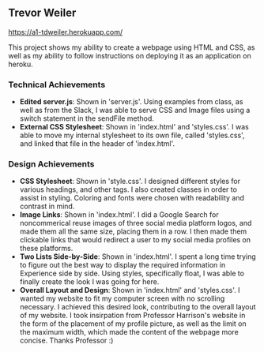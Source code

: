 ## Trevor Weiler  
https://a1-tdweiler.herokuapp.com/

This project shows my ability to create a webpage using HTML and CSS, as well as my ability to follow instructions on deploying it as an application on heroku.

### Technical Achievements
- **Edited server.js**: Shown in 'server.js'.  Using examples from class, as well as from the Slack, I was able to serve CSS and Image files using a switch statement in the sendFile method.
- **External CSS Stylesheet**: Shown in 'index.html' and 'styles.css'.  I was able to move my internal stylesheet to its own file, called 'styles.css', and linked that file in the header of 'index.html'.

### Design Achievements
- **CSS Stylesheet**: Shown in 'style.css'.  I designed different styles for various headings, and other tags.  I also created classes in order to assist in styling.  Coloring and fonts were chosen with readability and contrast in mind.
- **Image Links**: Shown in 'index.html'.  I did a Google Search for noncommerical reuse images of three social media platform logos, and made them all the same size, placing them in a row.  I then made them clickable links that would redirect a user to my social media profiles on these platforms.
- **Two Lists Side-by-Side**: Shown in 'index.html'.  I spent a long time trying to figure out the best way to display the required information in Experience side by side.  Using styles, specifically float, I was able to finally create the look I was going for here.
- **Overall Layout and Design**:  Shown in 'index.html' and 'styles.css'.  I wanted my website to fit my computer screen with no scrolling necessary.  I achieved this desired look, contributing to the overall layout of my website.  I took insirpation from Professor Harrison's website in the form of the placement of my profile picture, as well as the limit on the maximum width, which made the content of the webpage more concise.  Thanks Professor :)
